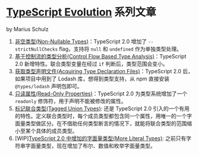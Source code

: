 # [TypeScript Evolution](https://mariusschulz.com/blog/series/typescript-evolution) 系列文章

by Marius Schulz

1. [非空类型(Non-Nullable Types)](./non-nullable-types-in-typescript.md)：TypeScript 2.0 增加了 `--strictNullChecks` flag，支持将 `null` 和 `undefined` 作为单独类型处理。
1. [基于控制流的类型分析(Control Flow Based Type Analysis)](./control-flow-based-type-analysis-in-typescript.md)：TypeScript 2.0 新增特性。联合类型变量在经过 `if` 判断后，类型范围会变小。
1. [获取类型声明文件(Acquiring Type Declaration Files)](./acquiring-type-declaration-files-in-typescript.md)：TypeScript 2.0 后，如果项目中用到了 Lodash 库，想得到类型支持，从 npm 直接安装 `@types/lodash` 声明包即可。
1. [只读属性(Read-Only Properties)](./read-only-properties-in-typescript.md)：TypeScript 2.0 为类型系统增加了一个 `readonly` 修饰符，用于声明不能被修改的属性。
1. [标记联合类型(Tagged Union Types)](./tagged-union-types-in-typescript.md): 还是 TypeScript 2.0 引入的一个有用的特性。定义联合类型时，每个成员类型都包含同一个属性，用唯一的一个字面量类型做区分。在不借助任何类型断言的情况下，就能将联合类型的范围缩小至某个具体的成员类型。
1. [WIP][TypeScript 2.0 中增加的字面量类型(More Literal Types)](./more-literal-types-in-typescript.md): 之前只有字符串字面量类型，现在增加了布尔、数值和枚举字面量类型。